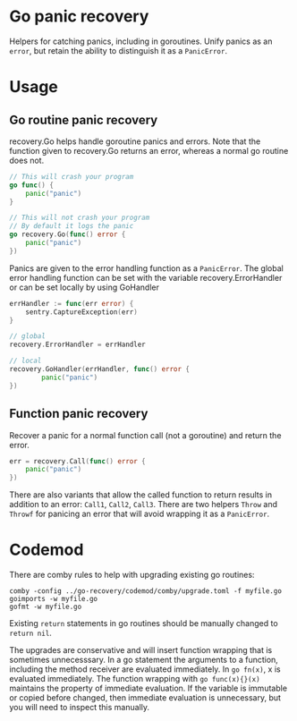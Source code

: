 # Go panic recovery

Helpers for catching panics, including in goroutines.
Unify panics as an `error`, but retain the ability to distinguish it as a `PanicError`.

# Usage

## Go routine panic recovery

recovery.Go helps handle goroutine panics and errors.
Note that the function given to recovery.Go returns an error, whereas a normal go routine does not.

``` go
// This will crash your program
go func() {
	panic("panic")
}

// This will not crash your program
// By default it logs the panic
go recovery.Go(func() error {
	panic("panic")
})
```

Panics are given to the error handling function as a `PanicError`.
The global error handling function can be set with the variable recovery.ErrorHandler or can be set locally by using GoHandler

``` go
errHandler := func(err error) {
	sentry.CaptureException(err)
}

// global
recovery.ErrorHandler = errHandler

// local
recovery.GoHandler(errHandler, func() error {
		panic("panic")
})
```

## Function panic recovery

Recover a panic for a normal function call (not a goroutine) and return the error.

``` go
err = recovery.Call(func() error {
	panic("panic")
})
```

There are also variants that allow the called function to return results in addition to an error: `Call1`, `Call2`, `Call3`.
There are two helpers `Throw` and `Throwf` for panicing an error that will avoid wrapping it as a `PanicError`.

# Codemod

There are comby rules to help with upgrading existing go routines:

	comby -config ../go-recovery/codemod/comby/upgrade.toml -f myfile.go
	goimports -w myfile.go
	gofmt -w myfile.go

Existing `return` statements in go routines should be manually changed to `return nil`.

The upgrades are conservative and will insert function wrapping that is sometimes unnecesssary.
In a go statement the arguments to a function, including the method receiver are evaluated immediately.
In `go fn(x)`, x is evaluated immediately. The function wrapping with `go func(x){}(x)` maintains the property of immediate evaluation.
If the variable is immutable or copied before changed, then immediate evaluation is unnecessary, but you will need to inspect this manually.

